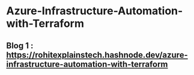 # Azure-Infrastructure-Automation-with-Terraform
## Blog 1 : https://rohitexplainstech.hashnode.dev/azure-infrastructure-automation-with-terraform
